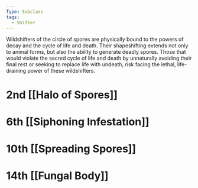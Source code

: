 ```yaml
---
Type: Subclass
tags:
  - Shifter
---
```

Wildshifters of the circle of spores are physically bound to the powers of decay and the cycle of life and death. Their shapeshifting extends not only to animal forms, but also the ability to generate deadly spores.
Those that would violate the sacred cycle of life and death by unnaturally avoiding their final rest or seeking to replace life with undeath, risk facing the lethal, life-draining power of these wildshifters.
# 2nd [[Halo of Spores]]
# 6th [[Siphoning Infestation]]
# 10th [[Spreading Spores]]
# 14th [[Fungal Body]]